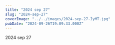 ```yaml
---
title: "2024 sep 27"
slug: "2024-sep-27"
coverImage: "../../images/2024-sep-27-IyMT.jpg"
pubDate: "2024-09-26T19:09:33.000Z"
---
```


2024 sep 27

